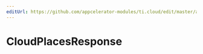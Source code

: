 ```yaml
---
editUrl: https://github.com/appcelerator-modules/ti.cloud/edit/master/apidoc/Places/Places.yml
---
```

# CloudPlacesResponse

<TypeHeader/>

<ApiDocs/>
